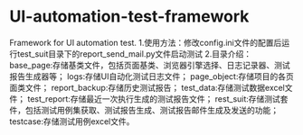 # UI-automation-test-framework
Framework for UI automation test.
1.使用方法：修改config.ini文件的配置后运行test_suit目录下的report_send_mail.py文件启动测试
2.目录介绍：
    base_page:存储基类文件，包括页面基类、浏览器引擎选择、日志记录器、测试报告生成器等；
    logs:存储UI自动化测试日志文件；
    page_object:存储项目的各页面类文件；
    report_backup:存储历史测试报告；
    test_data:存储测试数据excel文件；
    test_report:存储最近一次执行生成的测试报告文件；
    rest_suit:存储测试套件，包括测试用例集获取、测试报告生成、测试报告邮件生成及发送的功能；
    testcase:存储测试用例excel文件。

